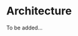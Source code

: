 # Architecture

To be added...
<!--
## Why do you need to learn the basics?
 - Hardware layout and structure matters
 - Serial computing is required for parallel programming
 - Appreciation of fundamentals will help you get more from HPC and scientific computing
 - What HPC can do and what cannot do?
-->

